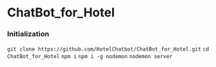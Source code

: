 # ChatBot_for_Hotel

### Initialization
`git clone https://github.com/HotelChatbot/ChatBot_for_Hotel.git`
`cd ChatBot_for_Hotel`
`npm i`
`npm i -g nodemon`
`nodemon server`
